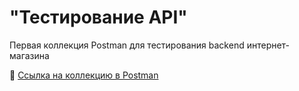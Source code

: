 # "Тестирование API"

Первая коллекция Postman для тестирования backend интернет-магазина

🔗 [Ссылка на коллекцию в Postman](https://www.postman.com/iananixil02-5388278/workspace/iananixil-s-workspace/folder/48799861-984934ba-76b6-4bde-bd50-4907863e4e8e?action=share&creator=48799861&active-environment=48799861-b65cacd2-44e0-475c-a6c7-2af3add41cc3)

